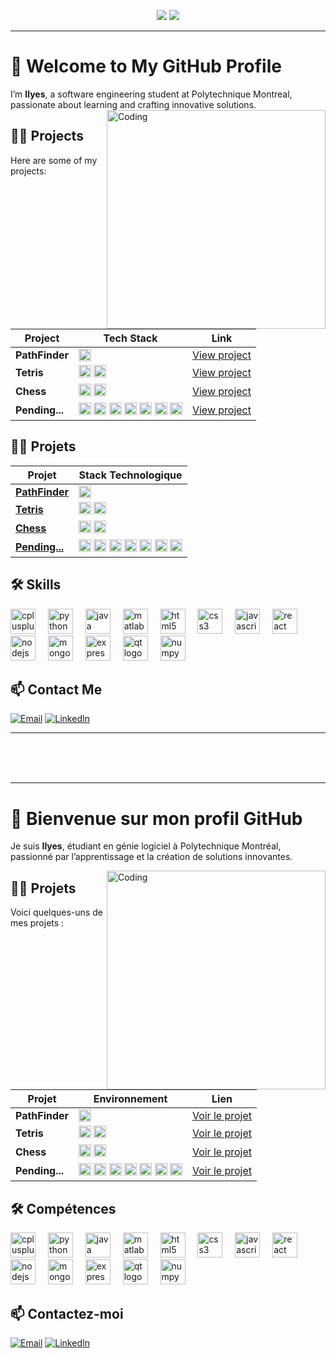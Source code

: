 <div align="center">
  
  [<img src="https://img.shields.io/badge/-English-blue?style=for-the-badge">](#-welcome-to-my-github-profile)
  [<img src="https://img.shields.io/badge/-Français-green?style=for-the-badge">](#-bienvenue-sur-mon-profil-github)

</div>

---

# 👋 Welcome to My GitHub Profile

I’m **Ilyes**, a software engineering student at Polytechnique Montreal, passionate about learning and crafting innovative solutions.
<img align="right" alt="Coding" width="350" src="https://camo.githubusercontent.com/87af9a9fec730c94fc8b08eb21fa5ef6ab7831a67ba17bf8cc76696f6e4be1ef/68747470733a2f2f63646e2e6472696262626c652e636f6d2f75736572732f313138373833362f73637265656e73686f74732f363533393432392f70726f6772616d65722e676966">

## 👨‍💻 Projects

Here are some of my projects:

| Project        | Tech Stack                                                                                          | Link                               |
|----------------|------------------------------------------------------------------------------------------------------|------------------------------------|
| **PathFinder**  | <img src="https://cdn.jsdelivr.net/gh/devicons/devicon/icons/cplusplus/cplusplus-original.svg" height="20" alt="React logo" /> | [View project](https://github.com/Ilyes-Jamoussi/PathFinder/blob/main/README.md) |
| **Tetris** | <img src="https://cdn.jsdelivr.net/gh/devicons/devicon/icons/python/python-original.svg" height="20" alt="Node.js logo" /> <img src="https://cdn.jsdelivr.net/gh/devicons/devicon/icons/numpy/numpy-original.svg" height="20" alt="MongoDB logo" /> | [View project](https://github.com/Ilyes-Jamoussi/Tetris/blob/main/README.md) |
| **Chess** | <img src="https://cdn.jsdelivr.net/gh/devicons/devicon/icons/cplusplus/cplusplus-original.svg" height="20" alt="cplusplus logo" /> <img src="https://cdn.jsdelivr.net/gh/devicons/devicon/icons/qt/qt-original.svg" height="20" alt="qt logo" /> | [View project](https://github.com/Ilyes-Jamoussi/Chess/blob/main/README.md) |
| **Pending...** | <img src="https://cdn.jsdelivr.net/gh/devicons/devicon/icons/react/react-original.svg" height="20" alt="React logo" /> <img src="https://cdn.jsdelivr.net/gh/devicons/devicon/icons/javascript/javascript-original.svg" height="20" alt="JavaScript logo" /> <img src="https://cdn.jsdelivr.net/gh/devicons/devicon/icons/html5/html5-original.svg" height="20" alt="html5 logo" /> <img src="https://cdn.jsdelivr.net/gh/devicons/devicon/icons/css3/css3-original.svg" height="20" alt="css3 logo" /> <img src="https://cdn.jsdelivr.net/gh/devicons/devicon/icons/nodejs/nodejs-original.svg" height="20" alt="nodejs logo" /> <img src="https://cdn.jsdelivr.net/gh/devicons/devicon/icons/express/express-original.svg" height="20" alt="express logo" /> <img src="https://cdn.jsdelivr.net/gh/devicons/devicon/icons/mongodb/mongodb-original.svg" height="20" alt="mongodb logo" /> | [View project](https://github.com/Ilyes-Jamoussi/blob/main/README.md) |

## 👨‍💻 Projets

| Projet                              | Stack Technologique                                                                                 |
|-------------------------------------|-----------------------------------------------------------------------------------------------------|
| [**PathFinder**](https://github.com/Ilyes-Jamoussi/PathFinder/blob/main/README.md) | <img src="https://cdn.jsdelivr.net/gh/devicons/devicon/icons/cplusplus/cplusplus-original.svg" height="20" alt="C++ logo" /> |
| [**Tetris**](https://github.com/Ilyes-Jamoussi/Tetris/blob/main/README.md)       | <img src="https://cdn.jsdelivr.net/gh/devicons/devicon/icons/python/python-original.svg" height="20" alt="Python logo" /> <img src="https://cdn.jsdelivr.net/gh/devicons/devicon/icons/numpy/numpy-original.svg" height="20" alt="NumPy logo" /> |
| [**Chess**](https://github.com/Ilyes-Jamoussi/Chess/blob/main/README.md)         | <img src="https://cdn.jsdelivr.net/gh/devicons/devicon/icons/cplusplus/cplusplus-original.svg" height="20" alt="C++ logo" /> <img src="https://cdn.jsdelivr.net/gh/devicons/devicon/icons/qt/qt-original.svg" height="20" alt="Qt logo" /> |
| [**Pending...**](https://github.com/Ilyes-Jamoussi/blob/main/README.md)          | <img src="https://cdn.jsdelivr.net/gh/devicons/devicon/icons/react/react-original.svg" height="20" alt="React logo" /> <img src="https://cdn.jsdelivr.net/gh/devicons/devicon/icons/javascript/javascript-original.svg" height="20" alt="JavaScript logo" /> <img src="https://cdn.jsdelivr.net/gh/devicons/devicon/icons/html5/html5-original.svg" height="20" alt="HTML5 logo" /> <img src="https://cdn.jsdelivr.net/gh/devicons/devicon/icons/css3/css3-original.svg" height="20" alt="CSS3 logo" /> <img src="https://cdn.jsdelivr.net/gh/devicons/devicon/icons/nodejs/nodejs-original.svg" height="20" alt="Node.js logo" /> <img src="https://cdn.jsdelivr.net/gh/devicons/devicon/icons/express/express-original.svg" height="20" alt="Express logo" /> <img src="https://cdn.jsdelivr.net/gh/devicons/devicon/icons/mongodb/mongodb-original.svg" height="20" alt="MongoDB logo" /> |

## 🛠️ Skills

<div align="left">
  <img src="https://cdn.jsdelivr.net/gh/devicons/devicon/icons/cplusplus/cplusplus-original.svg" height="40" alt="cplusplus logo"  />
  <img width="12" />
  <img src="https://cdn.jsdelivr.net/gh/devicons/devicon/icons/python/python-original.svg" height="40" alt="python logo"  />
  <img width="12" />
  <img src="https://cdn.jsdelivr.net/gh/devicons/devicon/icons/java/java-original.svg" height="40" alt="java logo"  />
  <img width="12" />
  <img src="https://cdn.jsdelivr.net/gh/devicons/devicon/icons/matlab/matlab-original.svg" height="40" alt="matlab logo"  />
  <img width="12" />
  <img src="https://cdn.jsdelivr.net/gh/devicons/devicon/icons/html5/html5-original.svg" height="40" alt="html5 logo"  />
  <img width="12" />
  <img src="https://cdn.jsdelivr.net/gh/devicons/devicon/icons/css3/css3-original.svg" height="40" alt="css3 logo"  />
  <img width="12" />
  <img src="https://cdn.jsdelivr.net/gh/devicons/devicon/icons/javascript/javascript-original.svg" height="40" alt="javascript logo"  />
  <img width="12" />
  <img src="https://cdn.jsdelivr.net/gh/devicons/devicon/icons/react/react-original.svg" height="40" alt="react logo"  />
  <img width="12" />
  <img src="https://cdn.jsdelivr.net/gh/devicons/devicon/icons/nodejs/nodejs-original.svg" height="40" alt="nodejs logo"  />
  <img width="12" />
  <img src="https://cdn.jsdelivr.net/gh/devicons/devicon/icons/mongodb/mongodb-original.svg" height="40" alt="mongodb logo"  />
  <img width="12" />
  <img src="https://cdn.jsdelivr.net/gh/devicons/devicon/icons/express/express-original.svg" height="40" alt="express logo"  />
  <img width="12" />
  <img src="https://cdn.jsdelivr.net/gh/devicons/devicon/icons/qt/qt-original.svg" height="40" alt="qt logo"  />
  <img width="12" />
  <img src="https://cdn.jsdelivr.net/gh/devicons/devicon/icons/numpy/numpy-original.svg" height="40" alt="numpy logo"  />
</div>

## 📫 Contact Me

<div align="left">

  [![Email](https://img.shields.io/badge/-Email-D14836?style=for-the-badge&logo=gmail&logoColor=white)](mailto:jamoussi.mail@gmail.com)
  [![LinkedIn](https://img.shields.io/badge/-LinkedIn-0077B5?style=for-the-badge&logo=linkedin&logoColor=white)](https://www.linkedin.com/in/ilyes-jamoussi-b4aa94251/)

</div>

---

<br><br><br>

---

# 👋 Bienvenue sur mon profil GitHub

Je suis **Ilyes**, étudiant en génie logiciel à Polytechnique Montréal, passionné par l’apprentissage et la création de solutions innovantes.

<img align="right" alt="Coding" width="350" src="https://camo.githubusercontent.com/87af9a9fec730c94fc8b08eb21fa5ef6ab7831a67ba17bf8cc76696f6e4be1ef/68747470733a2f2f63646e2e6472696262626c652e636f6d2f75736572732f313138373833362f73637265656e73686f74732f363533393432392f70726f6772616d65722e676966">

## 👨‍💻 Projets

Voici quelques-uns de mes projets :

| Projet        | Environnement                                                                                          | Lien                               |
|----------------|------------------------------------------------------------------------------------------------------|------------------------------------|
| **PathFinder**  | <img src="https://cdn.jsdelivr.net/gh/devicons/devicon/icons/cplusplus/cplusplus-original.svg" height="20" alt="React logo" /> | [Voir le projet](https://github.com/Ilyes-Jamoussi/PathFinder/blob/main/README.md) |
| **Tetris** | <img src="https://cdn.jsdelivr.net/gh/devicons/devicon/icons/python/python-original.svg" height="20" alt="Node.js logo" /> <img src="https://cdn.jsdelivr.net/gh/devicons/devicon/icons/numpy/numpy-original.svg" height="20" alt="MongoDB logo" /> | [Voir le projet](https://github.com/Ilyes-Jamoussi/Tetris/blob/main/README.md) |
| **Chess** | <img src="https://cdn.jsdelivr.net/gh/devicons/devicon/icons/cplusplus/cplusplus-original.svg" height="20" alt="cplusplus logo" /> <img src="https://cdn.jsdelivr.net/gh/devicons/devicon/icons/qt/qt-original.svg" height="20" alt="gt logo" /> | [Voir le projet](https://github.com/Ilyes-Jamoussi/Chess/blob/main/README.md) |
| **Pending...** | <img src="https://cdn.jsdelivr.net/gh/devicons/devicon/icons/react/react-original.svg" height="20" alt="React logo" /> <img src="https://cdn.jsdelivr.net/gh/devicons/devicon/icons/javascript/javascript-original.svg" height="20" alt="JavaScript logo" /> <img src="https://cdn.jsdelivr.net/gh/devicons/devicon/icons/html5/html5-original.svg" height="20" alt="html5 logo" /> <img src="https://cdn.jsdelivr.net/gh/devicons/devicon/icons/css3/css3-original.svg" height="20" alt="css3 logo" /> <img src="https://cdn.jsdelivr.net/gh/devicons/devicon/icons/nodejs/nodejs-original.svg" height="20" alt="nodejs logo" /> <img src="https://cdn.jsdelivr.net/gh/devicons/devicon/icons/express/express-original.svg" height="20" alt="express logo" /> <img src="https://cdn.jsdelivr.net/gh/devicons/devicon/icons/mongodb/mongodb-original.svg" height="20" alt="mongodb logo" /> | [Voir le projet](https://github.com/Ilyes-Jamoussi/blob/main/README.md) |

## 🛠️ Compétences

<div align="left">
  <img src="https://cdn.jsdelivr.net/gh/devicons/devicon/icons/cplusplus/cplusplus-original.svg" height="40" alt="cplusplus logo"  />
  <img width="12" />
  <img src="https://cdn.jsdelivr.net/gh/devicons/devicon/icons/python/python-original.svg" height="40" alt="python logo"  />
  <img width="12" />
  <img src="https://cdn.jsdelivr.net/gh/devicons/devicon/icons/java/java-original.svg" height="40" alt="java logo"  />
  <img width="12" />
  <img src="https://cdn.jsdelivr.net/gh/devicons/devicon/icons/matlab/matlab-original.svg" height="40" alt="matlab logo"  />
  <img width="12" />
  <img src="https://cdn.jsdelivr.net/gh/devicons/devicon/icons/html5/html5-original.svg" height="40" alt="html5 logo"  />
  <img width="12" />
  <img src="https://cdn.jsdelivr.net/gh/devicons/devicon/icons/css3/css3-original.svg" height="40" alt="css3 logo"  />
  <img width="12" />
  <img src="https://cdn.jsdelivr.net/gh/devicons/devicon/icons/javascript/javascript-original.svg" height="40" alt="javascript logo"  />
  <img width="12" />
  <img src="https://cdn.jsdelivr.net/gh/devicons/devicon/icons/react/react-original.svg" height="40" alt="react logo"  />
  <img width="12" />
  <img src="https://cdn.jsdelivr.net/gh/devicons/devicon/icons/nodejs/nodejs-original.svg" height="40" alt="nodejs logo"  />
  <img width="12" />
  <img src="https://cdn.jsdelivr.net/gh/devicons/devicon/icons/mongodb/mongodb-original.svg" height="40" alt="mongodb logo"  />
  <img width="12" />
  <img src="https://cdn.jsdelivr.net/gh/devicons/devicon/icons/express/express-original.svg" height="40" alt="express logo"  />
  <img width="12" />
  <img src="https://cdn.jsdelivr.net/gh/devicons/devicon/icons/qt/qt-original.svg" height="40" alt="qt logo"  />
  <img width="12" />
  <img src="https://cdn.jsdelivr.net/gh/devicons/devicon/icons/numpy/numpy-original.svg" height="40" alt="numpy logo"  />
</div>

## 📫 Contactez-moi

<div align="left">

  [![Email](https://img.shields.io/badge/-Email-D14836?style=for-the-badge&logo=gmail&logoColor=white)](mailto:jamoussi.mail@gmail.com)
  [![LinkedIn](https://img.shields.io/badge/-LinkedIn-0077B5?style=for-the-badge&logo=linkedin&logoColor=white)](https://www.linkedin.com/in/ilyes-jamoussi-b4aa94251/)

</div>
